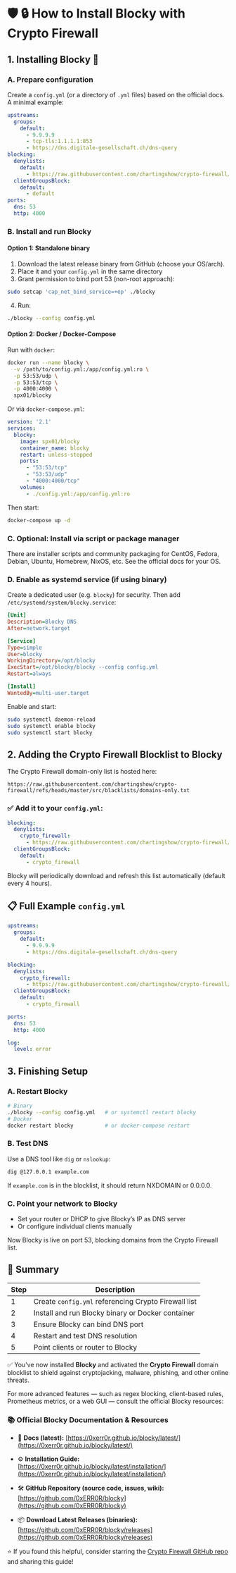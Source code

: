 # 🛡️ 🔒 How to Install Blocky with Crypto Firewall

## 1. Installing Blocky 🧩

### A. Prepare configuration

Create a `config.yml` (or a directory of `.yml` files) based on the official docs.
A minimal example:

```yaml
upstreams:
  groups:
    default:
      - 9.9.9.9
      - tcp‑tls:1.1.1.1:853
      - https://dns.digitale-gesellschaft.ch/dns-query
blocking:
  denylists:
    default:
      - https://raw.githubusercontent.com/chartingshow/crypto‑firewall/refs/heads/master/src/blacklists/domains‑only.txt
  clientGroupsBlock:
    default:
      - default
ports:
  dns: 53
  http: 4000
```

### B. Install and run Blocky

#### Option 1: Standalone binary

1. Download the latest release binary from GitHub (choose your OS/arch).
2. Place it and your `config.yml` in the same directory
3. Grant permission to bind port 53 (non-root approach):

```bash
sudo setcap 'cap_net_bind_service=+ep' ./blocky
```

4. Run:

```bash
./blocky --config config.yml
```

#### Option 2: Docker / Docker‑Compose

Run with `docker`:

```bash
docker run --name blocky \
  -v /path/to/config.yml:/app/config.yml:ro \
  -p 53:53/udp \
  -p 53:53/tcp \
  -p 4000:4000 \
  spx01/blocky
```

Or via `docker-compose.yml`:

```yaml
version: '2.1'
services:
  blocky:
    image: spx01/blocky
    container_name: blocky
    restart: unless-stopped
    ports:
      - "53:53/tcp"
      - "53:53/udp"
      - "4000:4000/tcp"
    volumes:
      - ./config.yml:/app/config.yml:ro
```

Then start:

```bash
docker-compose up -d
```

### C. Optional: Install via script or package manager

There are installer scripts and community packaging for CentOS, Fedora, Debian, Ubuntu, Homebrew, NixOS, etc. See the official docs for your OS.

### D. Enable as systemd service (if using binary)

Create a dedicated user (e.g. `blocky`) for security. Then add `/etc/systemd/system/blocky.service`:

```ini
[Unit]
Description=Blocky DNS
After=network.target

[Service]
Type=simple
User=blocky
WorkingDirectory=/opt/blocky
ExecStart=/opt/blocky/blocky --config config.yml
Restart=always

[Install]
WantedBy=multi-user.target
```

Enable and start:

```bash
sudo systemctl daemon-reload
sudo systemctl enable blocky
sudo systemctl start blocky
```

## 2. Adding the Crypto Firewall Blocklist to Blocky

The Crypto Firewall domain-only list is hosted here:

```
https://raw.githubusercontent.com/chartingshow/crypto-firewall/refs/heads/master/src/blacklists/domains-only.txt
```

### ✅ Add it to your `config.yml`:

```yaml
blocking:
  denylists:
    crypto_firewall:
      - https://raw.githubusercontent.com/chartingshow/crypto-firewall/refs/heads/master/src/blacklists/domains-only.txt
  clientGroupsBlock:
    default:
      - crypto_firewall
```

Blocky will periodically download and refresh this list automatically (default every 4 hours).

## 📋 Full Example `config.yml`

```yaml
upstreams:
  groups:
    default:
      - 9.9.9.9
      - https://dns.digitale-gesellschaft.ch/dns-query

blocking:
  denylists:
    crypto_firewall:
      - https://raw.githubusercontent.com/chartingshow/crypto-firewall/refs/heads/master/src/blacklists/domains-only.txt
  clientGroupsBlock:
    default:
      - crypto_firewall

ports:
  dns: 53
  http: 4000

log:
  level: error
```

## 3. Finishing Setup

### A. Restart Blocky

```bash
# Binary
./blocky --config config.yml   # or systemctl restart blocky
# Docker
docker restart blocky          # or docker-compose restart
```

### B. Test DNS

Use a DNS tool like `dig` or `nslookup`:

```bash
dig @127.0.0.1 example.com
```

If `example.com` is in the blocklist, it should return NXDOMAIN or 0.0.0.0.

### C. Point your network to Blocky

* Set your router or DHCP to give Blocky’s IP as DNS server
* Or configure individual clients manually

Now Blocky is live on port 53, blocking domains from the Crypto Firewall list.

## 🚀 Summary

| Step | Description                                          |
| ---- | ---------------------------------------------------- |
| 1    | Create `config.yml` referencing Crypto Firewall list |
| 2    | Install and run Blocky binary or Docker container    |
| 3    | Ensure Blocky can bind DNS port                      |
| 4    | Restart and test DNS resolution                      |
| 5    | Point clients or router to Blocky                    |

✅ You've now installed **Blocky** and activated the **Crypto Firewall** domain blocklist to shield against cryptojacking, malware, phishing, and other online threats.

For more advanced features — such as regex blocking, client-based rules, Prometheus metrics, or a web GUI — consult the official Blocky resources:

### 📚 Official Blocky Documentation & Resources

* 📘 **Docs (latest):**
  [https://0xerr0r.github.io/blocky/latest/](https://0xerr0r.github.io/blocky/latest/)

* ⚙️ **Installation Guide:**
  [https://0xerr0r.github.io/blocky/latest/installation/](https://0xerr0r.github.io/blocky/latest/installation/)

* 🛠️ **GitHub Repository (source code, issues, wiki):**
  [https://github.com/0xERR0R/blocky](https://github.com/0xERR0R/blocky)

* 📦 **Download Latest Releases (binaries):**
  [https://github.com/0xERR0R/blocky/releases](https://github.com/0xERR0R/blocky/releases)
  
⭐ If you found this helpful, consider starring the [Crypto Firewall GitHub repo](https://github.com/chartingshow/crypto-firewall) and sharing this guide!
